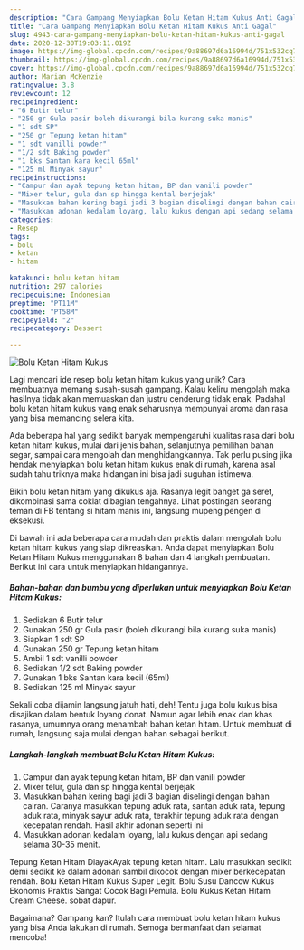 ```yaml
---
description: "Cara Gampang Menyiapkan Bolu Ketan Hitam Kukus Anti Gagal"
title: "Cara Gampang Menyiapkan Bolu Ketan Hitam Kukus Anti Gagal"
slug: 4943-cara-gampang-menyiapkan-bolu-ketan-hitam-kukus-anti-gagal
date: 2020-12-30T19:03:11.019Z
image: https://img-global.cpcdn.com/recipes/9a88697d6a16994d/751x532cq70/bolu-ketan-hitam-kukus-foto-resep-utama.jpg
thumbnail: https://img-global.cpcdn.com/recipes/9a88697d6a16994d/751x532cq70/bolu-ketan-hitam-kukus-foto-resep-utama.jpg
cover: https://img-global.cpcdn.com/recipes/9a88697d6a16994d/751x532cq70/bolu-ketan-hitam-kukus-foto-resep-utama.jpg
author: Marian McKenzie
ratingvalue: 3.8
reviewcount: 12
recipeingredient:
- "6 Butir telur"
- "250 gr Gula pasir boleh dikurangi bila kurang suka manis"
- "1 sdt SP"
- "250 gr Tepung ketan hitam"
- "1 sdt vanilli powder"
- "1/2 sdt Baking powder"
- "1 bks Santan kara kecil 65ml"
- "125 ml Minyak sayur"
recipeinstructions:
- "Campur dan ayak tepung ketan hitam, BP dan vanili powder"
- "Mixer telur, gula dan sp hingga kental berjejak"
- "Masukkan bahan kering bagi jadi 3 bagian diselingi dengan bahan cairan. Caranya masukkan tepung aduk rata, santan aduk rata, tepung aduk rata, minyak sayur aduk rata, terakhir tepung aduk rata dengan kecepatan rendah. Hasil akhir adonan seperti ini"
- "Masukkan adonan kedalam loyang, lalu kukus dengan api sedang selama 30-35 menit."
categories:
- Resep
tags:
- bolu
- ketan
- hitam

katakunci: bolu ketan hitam 
nutrition: 297 calories
recipecuisine: Indonesian
preptime: "PT11M"
cooktime: "PT58M"
recipeyield: "2"
recipecategory: Dessert

---
```



![Bolu Ketan Hitam Kukus](https://img-global.cpcdn.com/recipes/9a88697d6a16994d/751x532cq70/bolu-ketan-hitam-kukus-foto-resep-utama.jpg)

Lagi mencari ide resep bolu ketan hitam kukus yang unik? Cara membuatnya memang susah-susah gampang. Kalau keliru mengolah maka hasilnya tidak akan memuaskan dan justru cenderung tidak enak. Padahal bolu ketan hitam kukus yang enak seharusnya mempunyai aroma dan rasa yang bisa memancing selera kita.

Ada beberapa hal yang sedikit banyak mempengaruhi kualitas rasa dari bolu ketan hitam kukus, mulai dari jenis bahan, selanjutnya pemilihan bahan segar, sampai cara mengolah dan menghidangkannya. Tak perlu pusing jika hendak menyiapkan bolu ketan hitam kukus enak di rumah, karena asal sudah tahu triknya maka hidangan ini bisa jadi suguhan istimewa.

Bikin bolu ketan hitam yang dikukus aja. Rasanya legit banget ga seret, dikombinasi sama coklat dibagian tengahnya. Lihat postingan seorang teman di FB tentang si hitam manis ini, langsung mupeng pengen di eksekusi.


Di bawah ini ada beberapa cara mudah dan praktis dalam mengolah bolu ketan hitam kukus yang siap dikreasikan. Anda dapat menyiapkan Bolu Ketan Hitam Kukus menggunakan 8 bahan dan 4 langkah pembuatan. Berikut ini cara untuk menyiapkan hidangannya.

<!--inarticleads1-->

##### Bahan-bahan dan bumbu yang diperlukan untuk menyiapkan Bolu Ketan Hitam Kukus:

1. Sediakan 6 Butir telur
1. Gunakan 250 gr Gula pasir (boleh dikurangi bila kurang suka manis)
1. Siapkan 1 sdt SP
1. Gunakan 250 gr Tepung ketan hitam
1. Ambil 1 sdt vanilli powder
1. Sediakan 1/2 sdt Baking powder
1. Gunakan 1 bks Santan kara kecil (65ml)
1. Sediakan 125 ml Minyak sayur


Sekali coba dijamin langsung jatuh hati, deh! Tentu juga bolu kukus bisa disajikan dalam bentuk loyang donat. Namun agar lebih enak dan khas rasanya, umumnya orang menambah bahan ketan hitam. Untuk membuat di rumah, langsung saja mulai dengan bahan sebagai berikut. 

<!--inarticleads2-->

##### Langkah-langkah membuat Bolu Ketan Hitam Kukus:

1. Campur dan ayak tepung ketan hitam, BP dan vanili powder
1. Mixer telur, gula dan sp hingga kental berjejak
1. Masukkan bahan kering bagi jadi 3 bagian diselingi dengan bahan cairan. Caranya masukkan tepung aduk rata, santan aduk rata, tepung aduk rata, minyak sayur aduk rata, terakhir tepung aduk rata dengan kecepatan rendah. Hasil akhir adonan seperti ini
1. Masukkan adonan kedalam loyang, lalu kukus dengan api sedang selama 30-35 menit.


Tepung Ketan Hitam DiayakAyak tepung ketan hitam. Lalu masukkan sedikit demi sedikit ke dalam adonan sambil dikocok dengan mixer berkecepatan rendah. Bolu Ketan Hitam Kukus Super Legit. Bolu Susu Dancow Kukus Ekonomis Praktis Sangat Cocok Bagi Pemula. Bolu Kukus Ketan Hitam Cream Cheese. sobat dapur. 

Bagaimana? Gampang kan? Itulah cara membuat bolu ketan hitam kukus yang bisa Anda lakukan di rumah. Semoga bermanfaat dan selamat mencoba!
